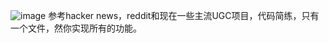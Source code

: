 ![image](https://github.com/user-attachments/assets/857486d2-7a50-4f03-ade4-5e21492a1784)
参考hacker news，reddit和现在一些主流UGC项目，代码简练，只有一个文件，然你实现所有的功能。
